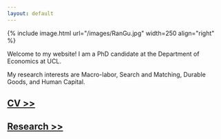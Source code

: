```yaml
---
layout: default
---
```


{% include image.html url="/images/RanGu.jpg" width=250 align="right" %}
<br>

Welcome to my website! I am a PhD candidate at the Department of Economics at UCL.

My research interests are Macro-labor, Search and Matching, Durable Goods, and Human Capital.


## [CV >>](https://www.dropbox.com/s/31xmnqhnidqqq1e/RanCV.pdf?dl=0)

## [Research >>](/research/index.html)